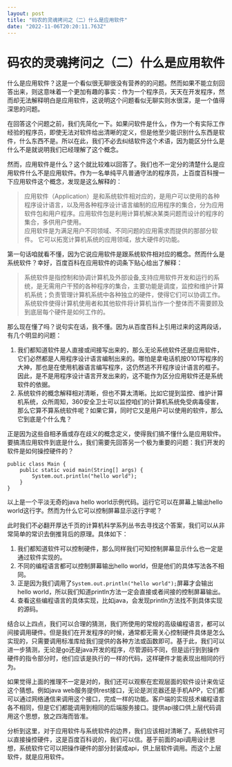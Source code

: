 ```yaml
---
layout: post
title: "码农的灵魂拷问之（二）什么是应用软件"
date: "2022-11-06T20:20:11.763Z"
---
```

码农的灵魂拷问之（二）什么是应用软件
==================

什么是应用软件？这是一个看似很无聊很没有营养的的问题。然而如果不能立刻回答出来，则这意味着一个更加有趣的事实：作为一个程序员，天天在开发程序，然而却无法解释明白是应用软件，这说明这个问题看似无聊实则水很深，是一个值得深思的问题。

在回答这个问题之前，我们先简化一下。如果问软件是什么，作为一个有实际工作经验的程序员，即使无法对软件给出清晰的定义，但是他至少能识别什么东西是软件，什么东西不是。所以在此，我们不必去纠结软件这个术语，因为能区分什么是什么不是就说明我们已经理解了这个概念。

然而，应用软件是什么？这个就比较难以回答了。我们也不一定分的清楚什么是应用软件什么不是应用软件。作为一名单纯平凡普通守法的程序员，上百度百科搜一下应用软件这个概念，发现是这么解释的：

> 应用软件（Application）是和系统软件相对应的，是用户可以使用的各种程序设计语言，以及用各种程序设计语言编制的应用程序的集合，分为应用软件包和用户程序。应用软件包是利用计算机解决某类问题而设计的程序的集合，多供用户使用。  
> 应用软件是为满足用户不同领域、不同问题的应用需求而提供的那部分软件。 它可以拓宽计算机系统的应用领域，放大硬件的功能。

第一句话咱就看不懂，因为它说应用软件是跟系统软件相对应的概念。然而什么是系统软件？幸好，百度百科在应用软件的词条下贴心给出了解释：

> 系统软件是指控制和协调计算机及外部设备,支持应用软件开发和运行的系统，是无需用户干预的各种程序的集合，主要功能是调度，监控和维护计算机系统；负责管理计算机系统中各种独立的硬件，使得它们可以协调工作。系统软件使得计算机使用者和其他软件将计算机当作一个整体而不需要顾及到底层每个硬件是如何工作的。

那么现在懂了吗？说句实在话，我不懂。因为从百度百科上引用过来的这两段话，有几个明显的问题：

1.  我们都知道软件是人直接或间接写出来的，那么无论系统软件还是应用软件，它们必然都是人用程序设计语言编制出来的。哪怕是拿电话机按0101写程序的大神，那也是在使用机器语言编写程序，这仍然逃不开程序设计语言的框子。因此，是不是用程序设计语言开发出来的，这不能作为区分应用软件还是系统软件的依据。
2.  系统软件的概念解释相对清晰，但也不算太清晰。比如它提到监控、维护计算机系统，众所周知，360安全卫士可以监控咱们的计算机系统免受病毒侵害，那么它算不算系统软件呢？如果它算，同时它又是用户可以使用的软件，那么它到底是个什么鬼？

正是因为这些自相矛盾或存在歧义的概念定义，使得我们搞不懂什么是应用软件。要搞清应用软件到底是什么，我们需要先回答另一个极为重要的问题：我们开发的软件是如何操控硬件的？

    public class Main {
        public static void main(String[] args) {
            System.out.println("hello world");
        }
    }
    

以上是一个平淡无奇的java hello world示例代码。运行它可以在屏幕上输出hello world这行字。然而为什么它可以控制屏幕显示这行字呢？

此时我们不必翻开厚达千页的计算机科学系列丛书去寻找这个答案，我们可以从非常简单的常识去倒推背后的原理。具体如下：

1.  我们都知道软件可以控制硬件，那么同样我们可知控制屏幕显示什么也一定是通过软件实现的。
2.  不同的编程语言都可以控制屏幕输出hello world，但是他们的具体写法各不相同。
3.  正是因为我们调用了`System.out.println("hello world");`屏幕才会输出hello world，所以我们知道println方法一定会直接或者间接的控制屏幕输出。
4.  查看这些编程语言的具体实现，比如java，会发现println方法找不到具体实现的源码。

结合以上四点，我们可以合理的猜测，我们所使用的常规的高级编程语言，都可以间接调用硬件。但是我们在开发程序的时候，通常都无需关心控制硬件具体是怎么实现的，只需要调用标准库给我们提供的各种方法或函数即可。基于此，我们可以进一步猜测，无论是go还是java开发的程序，尽管源码不同，但是运行到到操作硬件的指令部分时，他们应该是执行的一样的代码，这样硬件才能表现出相同的行为。

如果觉得上面的推理不一定是对的，我们还可以观察在宏观层面的软件设计来佐证这个猜想。例如java web服务提供rest接口，无论是浏览器还是手机APP，它们都可以通过网络通信来调用这个接口，完成一样的功能。客户端的实现技术编程语言各不相同，但是它们都能调用到相同的后端服务接口。提供api接口供上层代码调用这个思想，放之四海而皆准。

分析到这里，对于应用软件与系统软件的边界，我们应该相对清晰了。系统软件可以直接操控硬件，这是百度百科说的，我们可以信。基于前面的api调用设计思想，系统软件它可以把操作硬件的部分封装成api，供上层软件调用。而这个上层软件，就是应用软件。